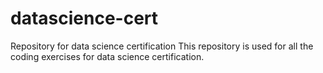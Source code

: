# datascience-cert
Repository for data science certification
This repository is used for all the coding exercises for data science certification.
